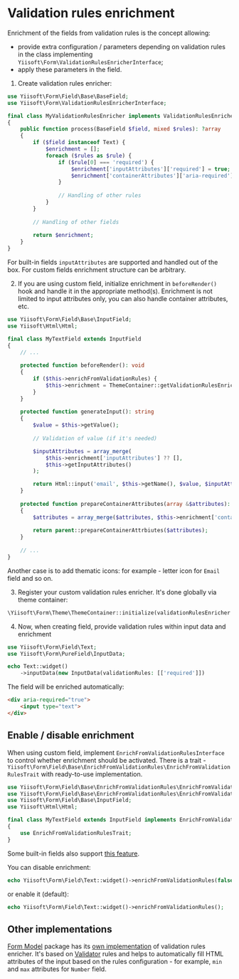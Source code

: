 # Validation rules enrichment

Enrichment of the fields from validation rules is the concept allowing:

- provide extra configuration / parameters depending on validation rules in the class implementing
  `Yiisoft\Form\ValidationRulesEnricherInterface`;
- apply these parameters in the field.

1. Create validation rules enricher:

```php
use Yiisoft\Form\Field\Base\BaseField;
use Yiisoft\Form\ValidationRulesEnricherInterface;

final class MyValidationRulesEnricher implements ValidationRulesEnricherInterface 
{
    public function process(BaseField $field, mixed $rules): ?array
    {
        if ($field instanceof Text) {
            $enrichment = [];
            foreach ($rules as $rule) {                        
                if ($rule[0] === 'required') {
                    $enrichment['inputAttributes']['required'] = true;
                    $enrichment['containerAttributes']['aria-required'] = true;
                }
                
                // Handling of other rules
            }                        
        }
        
        // Handling of other fields
    
        return $enrichment;
    }
}
```

For built-in fields `inputAttributes` are supported and handled out of the box. For custom fields enrichment structure
can be arbitrary.

2. If you are using custom field, initialize enrichment in `beforeRender()` hook and handle it in the appropriate
   method(s). Enrichment is not limited to input attributes only, you can also handle container attributes, etc.

```php
use Yiisoft\Form\Field\Base\InputField;
use Yiisoft\Html\Html;

final class MyTextField extends InputField 
{    
    // ...    
    
    protected function beforeRender(): void
    {
        if ($this->enrichFromValidationRules) {
            $this->enrichment = ThemeContainer::getValidationRulesEnrichment($this, $this->getInputData());
        }
    }
    
    protected function generateInput(): string
    {
        $value = $this->getValue();
        
        // Validation of value (if it's needed)

        $inputAttributes = array_merge(
            $this->enrichment['inputAttributes'] ?? [],
            $this->getInputAttributes()
        );

        return Html::input('email', $this->getName(), $value, $inputAttributes)->render();
    }
    
    protected function prepareContainerAttributes(array &$attributes): void 
    { 
        $attributes = array_merge($attributes, $this->enrichment['containerAttributes']); 
        
        return parent::prepareContainerAttrbiutes($attributes);
    }
    
    // ...
}
```

Another case is to add thematic icons: for example - letter icon for `Email` field and so on.

3. Register your custom validation rules enricher. It's done globally via theme container:

```php
\Yiisoft\Form\Theme\ThemeContainer::initialize(validationRulesEnricher: new MyValidationRulesEnricher());
```

4. Now, when creating field, provide validation rules within input data and enrichment

```php
use Yiisoft\Form\Field\Text;
use Yiisoft\Form\PureField\InputData;

echo Text::widget()
    ->inputData(new InputData(validationRules: [['required']]) 
```

The field will be enriched automatically:

```html
<div aria-required="true">
    <input type="text">
</div>
```

## Enable / disable enrichment

When using custom field, implement `EnrichFromValidationRulesInterface` to control whether enrichment should be
activated. There is a trait - `Yiisoft\Form\Field\Base\EnrichFromValidationRules\EnrichFromValidationRulesTrait` with
ready-to-use implementation.

```php
use Yiisoft\Form\Field\Base\EnrichFromValidationRules\EnrichFromValidationRulesInterface;
use Yiisoft\Form\Field\Base\EnrichFromValidationRules\EnrichFromValidationRulesTrait;
use Yiisoft\Form\Field\Base\InputField;
use Yiisoft\Html\Html;

final class MyTextField extends InputField implements EnrichFromValidationRulesInterface
{
    use EnrichFromValidationRulesTrait;             
}
```

Some built-in fields also support [this feature](field-methods.md#enrichfromvalidationrulesinterface-implemented-fields).

You can disable enrichment:

```php
echo Yiisoft\Form\Field\Text::widget()->enrichFromValidationRules(false);
```

or enable it (default):

```php
echo Yiisoft\Form\Field\Text::widget()->enrichFromValidationRules();
```

## Other implementations

[Form Model](https://github.com/yiisoft/form-model) package has its
[own implementation](https://github.com/yiisoft/form-model/blob/master/src/ValidationRulesEnricher.php) of validation
rules enricher. It's based on [Validator](https://github.com/yiisoft/validator) rules and helps to automatically fill
HTML attributes of the input based on the rules configuration - for example, `min` and `max` attributes for `Number`
field.
